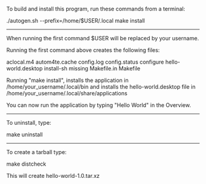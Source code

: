 To build and install this program, run these commands from a terminal:

./autogen.sh --prefix=/home/$USER/.local
make install

-------------
When running the first command $USER will be replaced by your username.

Running the first command above creates the following files:

aclocal.m4
autom4te.cache
config.log
config.status
configure
hello-world.desktop
install-sh
missing
Makefile.in
Makefile

Running "make install", installs the application in /home/your_username/.local/bin
and installs the hello-world.desktop file in /home/your_username/.local/share/applications

You can now run the application by typing "Hello World" in the Overview.

----------------
To uninstall, type:

make uninstall

----------------
To create a tarball type:

make distcheck

This will create hello-world-1.0.tar.xz

